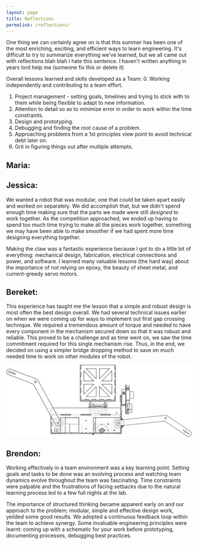 ```yaml
---
layout: page
title: Reflections
permalink: /reflections/
---
```


One thing we can certainly agree on is that this summer has been one of the most enriching, exciting, and efficient ways to learn engineering. It's difficult to try to summarize everything we've learned, but we all came out with reflections blah blah I hate this sentence. I haven't written anything in years lord help me (someone fix this or delete it)

Overall lessons learned and skills developed as a Team: 0. Working independently and contributing to a team effort.

1) Project management - setting goals, timelines and trying to stick with to them while being flexible to adapt to new information.
2) Attention to detail so as to minimize error in order to work within the time constraints.
3) Design and prototyping.
4) Debugging and finding the root cause of a problem.
5) Approaching problems from a 1st principles view point to avoid technical debt later on.
6) Grit in figuring things out after multiple attempts.

## Maria:

## Jessica:

We wanted a robot that was modular, one that could be taken apart easily and worked on separately. We did accomplish that, but we didn't spend enough time making sure that the parts we made were still *designed* to work together. As the competition approached, we ended up having to spend too much time trying to make all the pieces work together, something we may have been able to make smoother if we had spent more time designing everything together. 

Making the claw was a fantastic experience because I got to do a little bit of everything: mechanical design, fabrication, electrical connections and power, and software. I learned many valuable lessons (the hard way) about the importance of not relying on epoxy, the beauty of sheet metal, and current-greedy servo motors. 

## Bereket:

This experience has taught me the lesson that a simple and robust design is most often the best design overall. We had several technical issues earlier on when we were coming up for ways to implement out first gap crossing technique. We required a tremendous amount of torque and needed to have every component in the mechanism secured down so that it was robust and reliable. This proved to be a challenge and as time went on, we saw the time commitment required for this single mechanism rise. Thus, in the end, we decided on using a simpler bridge dropping method to save on much needed time to work on other modules of the robot. 

![shoelaces](/assets/legs.PNG)

## Brendon:

Working effectively in a team environment was a key learning point. Setting goals and tasks to be done was an evolving process and watching team dynamics evolve throughout the team was fascinating. Time constraints were palpable and the frustrations of facing setbacks due to the natural learning process led to a few full nights at the lab.

The importance of structured thinking became apparent early on and our approach to the problem; modular, simple and effective design work, yeilded some good results. We adopted a continuous feedback loop within the team to achieve synergy. Some invaluable engineering principles were learnt: coming up with a schematic for your work before prototyping, documenting processes, debugging best practices.
